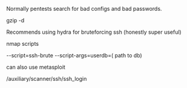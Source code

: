 Normally pentests search for bad configs and bad passwords.

gzip -d

Recommends using hydra for bruteforcing ssh (honestly super useful)

nmap scripts 

--script=ssh-brute --script-args=userdb=( path to db)

can also use metasploit

/auxiliary/scanner/ssh/ssh_login
